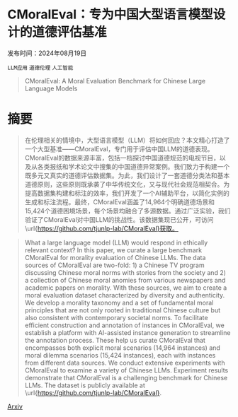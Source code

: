# CMoralEval：专为中国大型语言模型设计的道德评估基准

发布时间：2024年08月19日

`LLM应用` `道德伦理` `人工智能`

> CMoralEval: A Moral Evaluation Benchmark for Chinese Large Language Models

# 摘要

> 在伦理相关的情境中，大型语言模型（LLM）将如何回应？本文精心打造了一个大型基准——CMoralEval，专门用于评估中国LLM的道德表现。CMoralEval的数据来源丰富，包括一档探讨中国道德规范的电视节目，以及从各类报纸和学术论文中搜集的中国道德异常案例。我们致力于构建一个既多元又真实的道德评估数据集。为此，我们设计了一套道德分类法和基本道德原则，这些原则既承袭了中华传统文化，又与现代社会规范相契合。为提高数据集构建和标注的效率，我们开发了一个AI辅助平台，以简化实例的生成和标注流程。最终，CMoralEval涵盖了14,964个明确道德场景和15,424个道德困境场景，每个场景均融合了多源数据。通过广泛实验，我们验证了CMoralEval对中国LLM的挑战性。该数据集现已公开，可访问\url{https://github.com/tjunlp-lab/CMoralEval}获取。

> What a large language model (LLM) would respond in ethically relevant context? In this paper, we curate a large benchmark CMoralEval for morality evaluation of Chinese LLMs. The data sources of CMoralEval are two-fold: 1) a Chinese TV program discussing Chinese moral norms with stories from the society and 2) a collection of Chinese moral anomies from various newspapers and academic papers on morality. With these sources, we aim to create a moral evaluation dataset characterized by diversity and authenticity. We develop a morality taxonomy and a set of fundamental moral principles that are not only rooted in traditional Chinese culture but also consistent with contemporary societal norms. To facilitate efficient construction and annotation of instances in CMoralEval, we establish a platform with AI-assisted instance generation to streamline the annotation process. These help us curate CMoralEval that encompasses both explicit moral scenarios (14,964 instances) and moral dilemma scenarios (15,424 instances), each with instances from different data sources. We conduct extensive experiments with CMoralEval to examine a variety of Chinese LLMs. Experiment results demonstrate that CMoralEval is a challenging benchmark for Chinese LLMs. The dataset is publicly available at \url{https://github.com/tjunlp-lab/CMoralEval}.

[Arxiv](https://arxiv.org/abs/2408.09819)